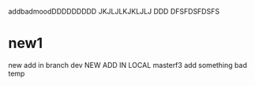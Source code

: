 addbadmoodDDDDDDDDD
JKJLJLKJKLJLJ
DDD
DFSFDSFDSFS
# new1
new add in branch dev
NEW ADD IN LOCAL masterf3
add something bad temp

